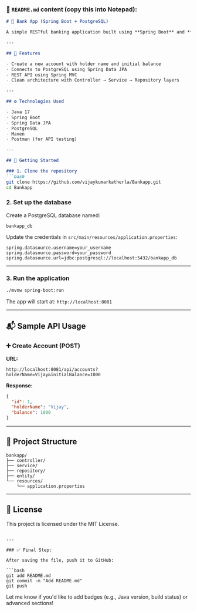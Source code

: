 

### 📄 `README.md` content (copy this into Notepad):

````markdown
# 🏦 Bank App (Spring Boot + PostgreSQL)

A simple RESTful banking application built using **Spring Boot** and **PostgreSQL**. This app allows you to create accounts and manage basic banking operations like account creation and balance initialization.

---

## 📌 Features

- Create a new account with holder name and initial balance
- Connects to PostgreSQL using Spring Data JPA
- REST API using Spring MVC
- Clean architecture with Controller → Service → Repository layers

---

## ⚙️ Technologies Used

- Java 17
- Spring Boot
- Spring Data JPA
- PostgreSQL
- Maven
- Postman (for API testing)

---

## 🚀 Getting Started

### 1. Clone the repository
```bash
git clone https://github.com/vijaykumarkatherla/Bankapp.git
cd Bankapp
````

### 2. Set up the database

Create a PostgreSQL database named:

```
bankapp_db
```

Update the credentials in `src/main/resources/application.properties`:

```properties
spring.datasource.username=your_username
spring.datasource.password=your_password
spring.datasource.url=jdbc:postgresql://localhost:5432/bankapp_db
```

---

### 3. Run the application

```bash
./mvnw spring-boot:run
```

The app will start at: `http://localhost:8081`

---

## 📬 Sample API Usage

### ➕ Create Account (POST)

**URL:**

```
http://localhost:8081/api/accounts?holderName=Vijay&initialBalance=1000
```

**Response:**

```json
{
  "id": 1,
  "holderName": "Vijay",
  "balance": 1000
}
```

---

## 📂 Project Structure

```
bankapp/
├── controller/
├── service/
├── repository/
├── entity/
└── resources/
    └── application.properties
```

---

## 📃 License

This project is licensed under the MIT License.

````

---

### ✅ Final Step:

After saving the file, push it to GitHub:

```bash
git add README.md
git commit -m "Add README.md"
git push
````

Let me know if you'd like to add badges (e.g., Java version, build status) or advanced sections!
